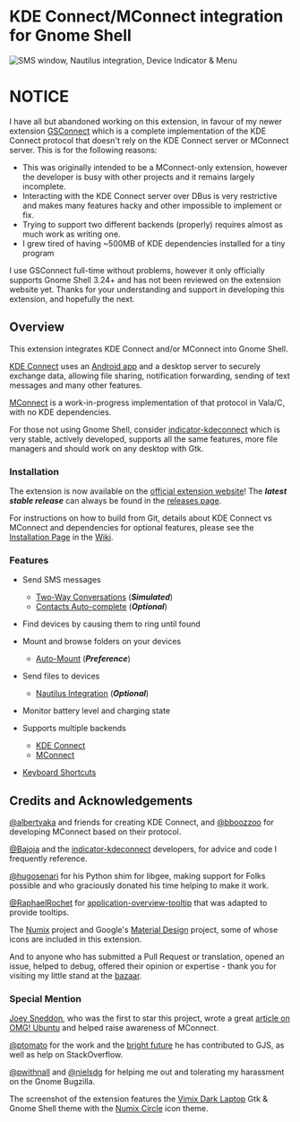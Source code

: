 # KDE Connect/MConnect integration for Gnome Shell

![SMS window, Nautilus integration, Device Indicator & Menu][screenshot]

# NOTICE

I have all but abandoned working on this extension, in favour of my newer
extension [GSConnect][gsconnect] which is a complete implementation of the
KDE Connect protocol that doesn't rely on the KDE Connect server or MConnect
server. This is for the following reasons:

* This was originally intended to be a MConnect-only extension, however the
developer is busy with other projects and it remains largely incomplete.
* Interacting with the KDE Connect server over DBus is very restrictive and
makes many features hacky and other impossible to implement or fix.
* Trying to support two different backends (properly) requires almost as much
work as writing one.
* I grew tired of having ~500MB of KDE dependencies installed for a tiny program

I use GSConnect full-time without problems, however it only officially supports
Gnome Shell 3.24+ and has not been reviewed on the extension website yet. Thanks
for your understanding and support in developing this extension, and hopefully
the next.

## Overview

This extension integrates KDE Connect and/or MConnect into Gnome Shell.

[KDE Connect][kde-connect] uses an [Android app][android-app] and a desktop
server to securely exchange data, allowing file sharing, notification
forwarding, sending of text messages and many other features.

[MConnect][mconnect] is a work-in-progress implementation of that protocol in
Vala/C, with no KDE dependencies.

For those not using Gnome Shell, consider [indicator-kdeconnect][kindicator]
which is very stable, actively developed, supports all the same features, more
file managers and should work on any desktop with Gtk.


### Installation

The extension is now available on the [official extension website][ego]! The
***latest stable release*** can always be found in the [releases page][releases].

For instructions on how to build from Git, details about KDE Connect vs
MConnect and dependencies for optional features, please see the
[Installation Page](../../wiki/Installation) in the [Wiki](../../wiki).


### Features

* Send SMS messages
  * [Two-Way Conversations](../../wiki/SMS#two-way-conversations) (***Simulated***)
  * [Contacts Auto-complete](../../wiki/SMS#contacts-auto-complete) (***Optional***)
  
* Find devices by causing them to ring until found

* Mount and browse folders on your devices
  * [Auto-Mount](../../wiki/Preferences#device-auto-mount) (***Preference***)

* Send files to devices
  * [Nautilus Integration](../../wiki/Nautilus-Integration) (***Optional***)

* Monitor battery level and charging state

* Supports multiple backends
  * [KDE Connect](../../wiki/Installation#kde-connect)
  * [MConnect](../../wiki/Installation#mconnect)
  
* [Keyboard Shortcuts](../../wiki/Preferences#keyboard-shortcuts)

    
## Credits and Acknowledgements

[@albertvaka][albertvaka] and friends for creating KDE Connect, and
[@bboozzoo][bboozzoo] for developing MConnect based on their protocol.

[@Bajoja][Bajoja] and the [indicator-kdeconnect][kindicator] developers, for
advice and code I frequently reference.

[@hugosenari][hugosenari] for his Python shim for libgee, making support for
Folks possible and who graciously donated his time helping to make it work.

[@RaphaelRochet][RaphaelRochet] for [application-overview-tooltip][tooltips]
that was adapted to provide tooltips.

The [Numix][numix] project and Google's [Material Design][material] project,
some of whose icons are included in this extension.

And to anyone who has submitted a Pull Request or translation, opened an issue,
helped to debug, offered their opinion or expertise - thank you for visiting my
little stand at the [bazaar][bazaar].

### Special Mention

[Joey Sneddon][d0od88], who was the first to star this project, wrote a great
[article on OMG! Ubuntu][omg-article] and helped raise awareness of MConnect.

[@ptomato][ptomato] for the work and the [bright future][gjs-future] he has
contributed to GJS, as well as help on StackOverflow.

[@pwithnall][pwithnall] and [@nielsdg][nielsdg] for helping me out and
tolerating my harassment on the Gnome Bugzilla.

The screenshot of the extension features the [Vimix Dark Laptop][vimix] Gtk &
Gnome Shell theme with the [Numix Circle][numix] icon theme.

[screenshot]: https://raw.githubusercontent.com/andyholmes/gnome-shell-extension-mconnect/master/extra/screenshot.png
[gsconnect]: https://github.com/andyholmes/gnome-shell-extension-gsconnect
[kde-connect]: https://community.kde.org/KDEConnect
[android-app]: https://play.google.com/store/apps/details?id=org.kde.kdeconnect_tp
[mconnect]: https://github.com/bboozzoo/mconnect
[kindicator]: https://github.com/Bajoja/indicator-kdeconnect
[ego]: https://extensions.gnome.org/extension/1272/mconnect/
[releases]: https://github.com/andyholmes/gnome-shell-extension-mconnect/releases
[albertvaka]: https://github.com/albertvaka
[bboozzoo]: https://github.com/bboozzoo
[hugosenari]: https://github.com/hugosenari
[RaphaelRochet]: https://github.com/RaphaelRochet
[tooltips]: https://github.com/RaphaelRochet/applications-overview-tooltip
[Bajoja]: https://github.com/Bajoja
[bazaar]: https://wikipedia.org/wiki/The_Cathedral_and_the_Bazaar
[d0od88]: https://github.com/d0od88
[omg-article]: http://www.omgubuntu.co.uk/2017/08/kde-connect-gnome-extension
[ptomato]: https://github.com/ptomato
[pwithnall]: https://github.com/pwithnall
[nielsdg]: https://github.com/nielsdg
[gjs-future]: https://ptomato.wordpress.com/2017/07/30/modern-javascript-in-gnome-guadec-2017-talk/
[vimix]: https://github.com/vinceliuice/vimix-gtk-themes
[numix]: https://numixproject.org/
[material]: https://material.io/

